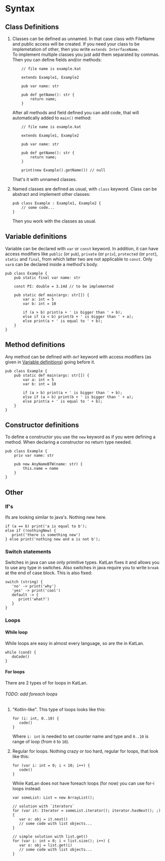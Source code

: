 # Syntax

## Class Definitions

1. Classes can be defined as unnamed. In that case class with FileName and public access will be created. If you need your class to be implemetation of other, then you write ```extends InterfaceName```.
<br> To implement multiple classes you just add them separated by commas.
Then you can define fields and/or methods:
    ```
        // file name is example.kat

        extends Example1, Example2
        
        pub var name: str
        
        pub def getName(): str {
            return name;    
        }
    ```

    After all methods and field defined you can add code, that will automatically added to `main()` method:

    ```
        // file name is example.kat

        extends Example1, Example2
        
        pub var name: str
        
        pub def getName(): str {
            return name;    
        }

        print(new Example().getName()) // null
    ```
    That's it with unnamed classes.

2. Named classes are defined as usual, with `class` keyword. Class can be abstract and implement other classes:

    ```
   pub class Example : Example1, Example2 {
        // some code...
   }
   ```

   Then you work with the classes as usual.

## Variable definitions

Variable can be declared with `var` or `const` keyword. In addition, it can have access modifiers like `public` (or `pub`), `private` (or `priv`), `protected` (or `prot`), `static` and `final`, from which latter two are not applicable to `const`.
Only `var`s can be declared inside a method's body.
```
pub class Example {
    pub static final var name: str
    
    const PI: double = 3.14d // to be implemented
    
    pub static def main(args: str[]) {
        var a: int = 5 
        var b: int = 10
        
        if (a > b) print(a + ' is bigger than ' + b);
        else if (a < b) print(b + ' is bigger than ' + a);
        else print(a + ' is equal to ' + b);
    }
}
```

## Method definitions

Any method can be defined with `def` keyword with access modifiers (as given in [Variable definitions](#variable-definitions)) going before it.

```
pub class Example {
    pub static def main(args: str[]) {
        var a: int = 5 
        var b: int = 10
        
        if (a > b) print(a + ' is bigger than ' + b);
        else if (a < b) print(b + ' is bigger than ' + a);
        else print(a + ' is equal to ' + b);
    }
}
```

## Constructor definitions

To define a constructor you use the `new` keyword as if you were defining a method. When declaring a constructor no return type needed.

```
pub class Example {
    priv var name: str
    
    pub new AnyNameBTW(name: str) {
        this.name = name
    }
}
```

## Other

### If's

Ifs are looking similar to java's. Nothing new here.

```
if (a == b) print('a is equal to b');
else if (!nothingNew) { 
   print('there is something new')
} else print('nothing new and a is not b');
```

### Switch statements

Switches in java can use only primitive types. KatLan fixes it and allows you to use any type in switches.
Also switches in java require you to write `break` at the end of case block. This is also fixed:
```
switch (string) {
   'no' -> print('why')
   'yes' -> print('cool')
   default -> {
      print('what?')
   }
}
```

### Loops

#### While loop

While loops are easy in almost every language, so are the in KatLan.
```
while (cond) {
   doCode()   
}
```

#### For loops

There are 2 types of for loops in KatLan.
###### TODO: add foreach loops

1. "Kotlin-like". This type of loops looks like this:
   ```
   for (i: int, 0..10) {
      code()
   }
   ```
   Where `i: int` is needed to set counter name and type and `0..10` is range of loop (from `0` to `10`).

2. Regular for loops. Nothing crazy or too hard, regular for loops, that look like this:
   ```
   for (var i: int = 0; i < 10; i++) {
      code()
   }   
   ```
   While KatLan does not have foreach loops (for now) you can use for-i loops instead:
   ```
   var someList: List = new ArrayList();
   
   // solution with `iterators`
   for (var it: Iterator = someList.iterator(); iterator.hasNext(); ;) {
      var o: obj = it.next()
      // some code with list objects...   
   }
   
   // simple solution with list.get()
   for (var i: int = 0; i < list.size(); i++) {
      var o: obj = list.get(i)
      // some code with list objects...
   }
   ```